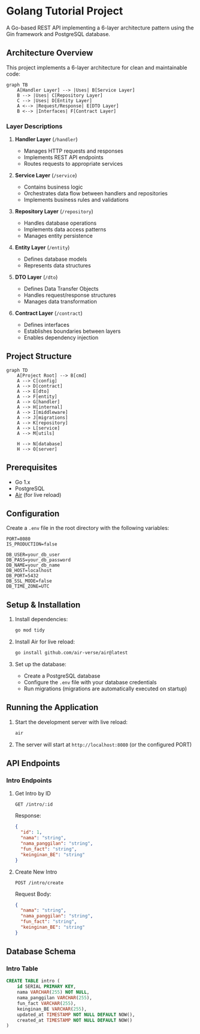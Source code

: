 # Golang Tutorial Project

A Go-based REST API implementing a 6-layer architecture pattern using the Gin framework and PostgreSQL database.

## Architecture Overview

This project implements a 6-layer architecture for clean and maintainable code:

```mermaid
graph TB
    A[Handler Layer] --> |Uses| B[Service Layer]
    B --> |Uses| C[Repository Layer]
    C --> |Uses| D[Entity Layer]
    A <--> |Request/Response| E[DTO Layer]
    B <--> |Interfaces| F[Contract Layer]
```

### Layer Descriptions

1. **Handler Layer** (`/handler`)
   - Manages HTTP requests and responses
   - Implements REST API endpoints
   - Routes requests to appropriate services

2. **Service Layer** (`/service`)
   - Contains business logic
   - Orchestrates data flow between handlers and repositories
   - Implements business rules and validations

3. **Repository Layer** (`/repository`)
   - Handles database operations
   - Implements data access patterns
   - Manages entity persistence

4. **Entity Layer** (`/entity`)
   - Defines database models
   - Represents data structures

5. **DTO Layer** (`/dto`)
   - Defines Data Transfer Objects
   - Handles request/response structures
   - Manages data transformation

6. **Contract Layer** (`/contract`)
   - Defines interfaces
   - Establishes boundaries between layers
   - Enables dependency injection

## Project Structure

```mermaid
graph TD
    A[Project Root] --> B[cmd]
    A --> C[config]
    A --> D[contract]
    A --> E[dto]
    A --> F[entity]
    A --> G[handler]
    A --> H[internal]
    A --> I[middleware]
    A --> J[migrations]
    A --> K[repository]
    A --> L[service]
    A --> M[utils]

    H --> N[database]
    H --> O[server]
```

## Prerequisites

- Go 1.x
- PostgreSQL
- [Air](https://github.com/cosmtrek/air) (for live reload)

## Configuration

Create a `.env` file in the root directory with the following variables:

```env
PORT=8080
IS_PRODUCTION=false

DB_USER=your_db_user
DB_PASS=your_db_password
DB_NAME=your_db_name
DB_HOST=localhost
DB_PORT=5432
DB_SSL_MODE=false
DB_TIME_ZONE=UTC
```

## Setup & Installation

1. Install dependencies:
   ```bash
   go mod tidy
   ```

2. Install Air for live reload:
   ```bash
   go install github.com/air-verse/air@latest
   ```

3. Set up the database:
   - Create a PostgreSQL database
   - Configure the `.env` file with your database credentials
   - Run migrations (migrations are automatically executed on startup)

## Running the Application

1. Start the development server with live reload:
   ```bash
   air
   ```

2. The server will start at `http://localhost:8080` (or the configured PORT)

## API Endpoints

### Intro Endpoints

1. Get Intro by ID
   ```
   GET /intro/:id
   ```
   Response:
   ```json
   {
     "id": 1,
     "nama": "string",
     "nama_panggilan": "string",
     "fun_fact": "string",
     "keinginan_BE": "string"
   }
   ```

2. Create New Intro
   ```
   POST /intro/create
   ```
   Request Body:
   ```json
   {
     "nama": "string",
     "nama_panggilan": "string",
     "fun_fact": "string",
     "keinginan_BE": "string"
   }
   ```

## Database Schema

### Intro Table
```sql
CREATE TABLE intro (
    id SERIAL PRIMARY KEY,
    nama VARCHAR(255) NOT NULL,
    nama_panggilan VARCHAR(255),
    fun_fact VARCHAR(255),
    keinginan_BE VARCHAR(255),
    updated_at TIMESTAMP NOT NULL DEFAULT NOW(),
    created_at TIMESTAMP NOT NULL DEFAULT NOW()
)
```
